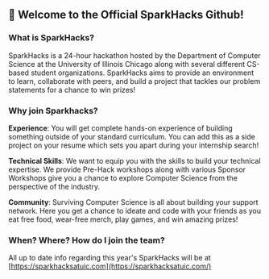 ## 👋 Welcome to the Official SparkHacks Github!

### What is SparkHacks?
SparkHacks is a 24-hour hackathon hosted by the Department of Computer Science at the University of Illinois Chicago along with several different CS-based student organizations.
SparkHacks aims to provide an environment to learn, collaborate with peers, and build a project that tackles our problem statements for a chance to win prizes! 

### Why join Sparkhacks?
__Experience__: You will get complete hands-on experience of building something outside of your standard curriculum. 
You can add this as a side project on your resume which sets you apart during your internship search!

__Technical Skills__: We want to equip you with the skills to build your technical expertise. 
We provide Pre-Hack workshops along with various Sponsor Workshops give you a chance to explore Computer Science from the perspective of the industry.

__Community__: Surviving Computer Science is all about building your support network. 
Here you get a chance to ideate and code with your friends as you eat free food, wear-free merch, play games, and win amazing prizes!

### When? Where? How do I join the team?  
All up to date info regarding this year's SparkHacks will be at [https://sparkhacksatuic.com](https://sparkhacksatuic.com/)
<!--

**Here are some ideas to get you started:**

🙋‍♀️ A short introduction - what is your organization all about?
🌈 Contribution guidelines - how can the community get involved?
👩‍💻 Useful resources - where can the community find your docs? Is there anything else the community should know?
🍿 Fun facts - what does your team eat for breakfast?
🧙 Remember, you can do mighty things with the power of [Markdown](https://docs.github.com/github/writing-on-github/getting-started-with-writing-and-formatting-on-github/basic-writing-and-formatting-syntax)
-->
